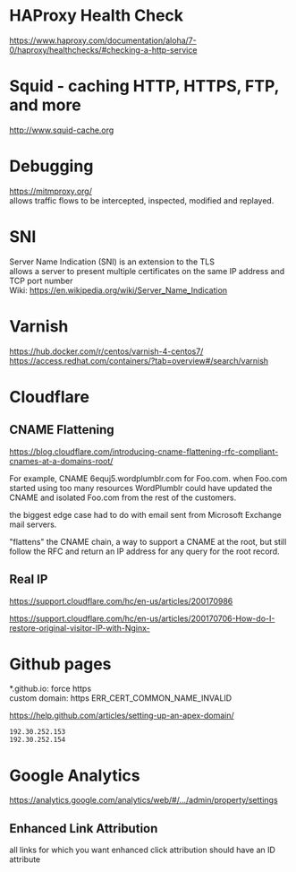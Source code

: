 


# HAProxy Health Check
https://www.haproxy.com/documentation/aloha/7-0/haproxy/healthchecks/#checking-a-http-service

# Squid - caching HTTP, HTTPS, FTP, and more
http://www.squid-cache.org


# Debugging
https://mitmproxy.org/  
allows traffic flows to be intercepted, inspected, modified and replayed.

# SNI
Server Name Indication (SNI) is an extension to the TLS  
allows a server to present multiple certificates on the same IP address and TCP port number  
Wiki: https://en.wikipedia.org/wiki/Server_Name_Indication

# Varnish
https://hub.docker.com/r/centos/varnish-4-centos7/  
https://access.redhat.com/containers/?tab=overview#/search/varnish

# Cloudflare 
## CNAME Flattening
https://blog.cloudflare.com/introducing-cname-flattening-rfc-compliant-cnames-at-a-domains-root/

For example, CNAME 6equj5.wordplumblr.com for Foo.com. when Foo.com started using too many resources WordPlumblr could have updated the CNAME and isolated Foo.com from the rest of the customers.

the biggest edge case had to do with email sent from Microsoft Exchange mail servers.

"flattens" the CNAME chain, a way to support a CNAME at the root, but still follow the RFC and return an IP address for any query for the root record. 

## Real IP
https://support.cloudflare.com/hc/en-us/articles/200170986

https://support.cloudflare.com/hc/en-us/articles/200170706-How-do-I-restore-original-visitor-IP-with-Nginx-

# Github pages
*.github.io:    force https  
custom domain:  https ERR_CERT_COMMON_NAME_INVALID

https://help.github.com/articles/setting-up-an-apex-domain/

    192.30.252.153
    192.30.252.154

# Google Analytics
https://analytics.google.com/analytics/web/#/.../admin/property/settings

## Enhanced Link Attribution
all links for which you want enhanced click attribution should have an ID attribute